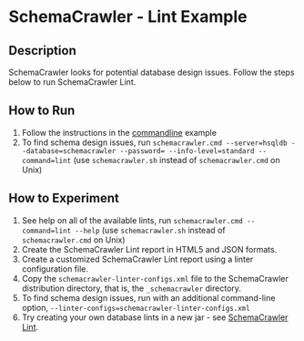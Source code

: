 # SchemaCrawler - Lint Example

## Description
SchemaCrawler looks for potential database design issues. Follow the steps
below to run SchemaCrawler Lint.

## How to Run
1. Follow the instructions in the [commandline](../commandline/commandline-readme.html) example 
2. To find schema design issues, run 
   `schemacrawler.cmd --server=hsqldb --database=schemacrawler --password= --info-level=standard --command=lint` 
   (use `schemacrawler.sh` instead of `schemacrawler.cmd` on Unix)

## How to Experiment
1. See help on all of the available lints, run 
   `schemacrawler.cmd --command=lint --help` 
   (use `schemacrawler.sh` instead of `schemacrawler.cmd` on Unix)
1. Create the SchemaCrawler Lint report in HTML5 and JSON formats. 
2. Create a customized SchemaCrawler Lint report using a linter configuration file. 
  1. Copy the `schemacrawler-linter-configs.xml` file to the SchemaCrawler distribution directory, that is, the `_schemacrawler` directory.
  2. To find schema design issues, run with an additional command-line option,
    `--linter-configs=schemacrawler-linter-configs.xml`
3. Try creating your own database lints in a new jar - see [SchemaCrawler Lint](https://www.schemacrawler.com/lint.html). 
